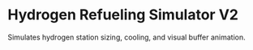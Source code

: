 # Hydrogen Refueling Simulator V2

Simulates hydrogen station sizing, cooling, and visual buffer animation.
